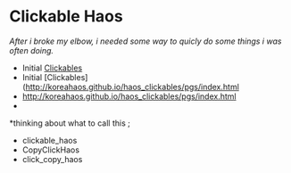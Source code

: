 # Clickable Haos

*After i broke my elbow, i needed some way to quicly do some things i was often doing.*

* Initial [Clickables](/pgs/index.html)
* Initial [Clickables](http://koreahaos.github.io/haos_clickables/pgs/index.html
* http://koreahaos.github.io/haos_clickables/pgs/index.html
* 

*thinking about what to call this ;

* clickable_haos 
* CopyClickHaos 
* click_copy_haos